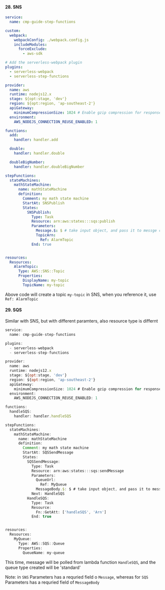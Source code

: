 #### 28. SNS

```yml
service:
  name: cmp-guide-step-functions

custom:
  webpack:
    webpackConfig: ./webpack.config.js
    includeModules: 
      forceExclude:
        - aws-sdk

# Add the serverless-webpack plugin
plugins:
  - serverless-webpack
  - serverless-step-functions

provider:
  name: aws
  runtime: nodejs12.x
  stage: ${opt:stage, 'dev'}
  region: ${opt:region, 'ap-southeast-2'}
  apiGateway:
    minimumCompressionSize: 1024 # Enable gzip compression for responses > 1 KB
  environment:
    AWS_NODEJS_CONNECTION_REUSE_ENABLED: 1

functions:
  add:
    handler: handler.add

  double:
    handler: handler.double

  doubleBigNumber:
    handler: handler.doubleBigNumber

stepFunctions:
  stateMachines:
    mathStateMachine:
      name: mathStateMachine
      definition:
        Comment: my math state machine
        StartAt: SNSPublish
        States:
          SNSPublish:
            Type: Task
            Resource: arn:aws:states:::sqs:publish
            Parameters:
              Message.$: $ # take input object, and pass it to messge context
              TopicArn:
                Ref: AlarmTopic
            End: true


resources:
  Resources:
    AlarmTopic:
      Type: AWS::SNS::Topic
      Properties:
        DisplayName: my-topic
        TopicName: my-topic
```

Above code will create a topic `my-topic` in SNS, when you reference it, use `Ref: AlarmTopic` 


#### 29. SQS
Similar with SNS, but with different paramters, also resource type is differnt

```js
service:
  name: cmp-guide-step-functions

plugins:
  - serverless-webpack
  - serverless-step-functions

provider:
  name: aws
  runtime: nodejs12.x
  stage: ${opt:stage, 'dev'}
  region: ${opt:region, 'ap-southeast-2'}
  apiGateway:
    minimumCompressionSize: 1024 # Enable gzip compression for responses > 1 KB
  environment:
    AWS_NODEJS_CONNECTION_REUSE_ENABLED: 1

functions:
  handleSQS:
    handler: handler.handleSQS

stepFunctions:
  stateMachines:
    mathStateMachine:
      name: mathStateMachine
      definition:
        Comment: my math state machine
        StartAt: SQSSendMessage
        States:
          SQSSendMessage:
            Type: Task
            Resource: arn:aws:states:::sqs:sendMessage
            Parameters:
              QueueUrl: 
                Ref: MyQueue
              MessageBody.$: $ # take input object, and pass it to messge context
            Next: HandleSQS
          HandleSQS:
            Type: Task
            Resource: 
              Fn::GetAtt: ['handleSQS', 'Arn']
            End: true


resources:
  Resources:
    MyQueue:
      Type: AWS::SQS::Queue
      Properties:
        QueueName: my-queue
```

This time, message will be polled from lambda function `HandleSQS`, and the queue type created will be 'standard'

Note:
in `SNS` Parameters has a requried field o `Message`, whereas for `SQS` Parameters has a requried field of `MessageBody`

